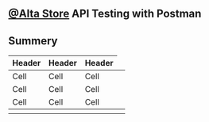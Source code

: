 ## [@Alta Store](https://app.swaggerhub.com/apis/codecrafting/nabati-eds/v1#/auth) API Testing with Postman

## Summery


<table class="GeneratedTable">
  <thead>
    <tr>
      <th>Header</th>
      <th>Header</th>
      <th>Header</th>
    </tr>
  </thead>
  <tbody>
    <tr>
      <td>Cell</td>
      <td>Cell</td>
      <td>Cell</td>
    </tr>
    <tr>
      <td>Cell</td>
      <td>Cell</td>
      <td>Cell</td>
    </tr>
    <tr>
      <td>Cell</td>
      <td>Cell</td>
      <td>Cell</td>
    </tr>
    <tr>
      <th colspan="3"></th>
            <th></th>
    </tr>
  </tbody>
</table>


